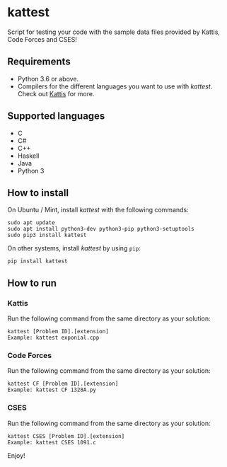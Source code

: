 # kattest
Script for testing your code with the sample data files provided by Kattis, Code Forces and CSES!

## Requirements
* Python 3.6 or above.
* Compilers for the different languages you want to use with _kattest_. Check out [Kattis](https://open.kattis.com/help) for more.

## Supported languages
* C
* C#
* C++
* Haskell
* Java
* Python 3

## How to install
On Ubuntu / Mint, install <i>kattest</i> with the following commands:
```
sudo apt update
sudo apt install python3-dev python3-pip python3-setuptools
sudo pip3 install kattest
```
On other systems, install <i>kattest</i> by using `pip`:
```
pip install kattest
```

## How to run
### Kattis
Run the following command from the same directory as your solution:
```
kattest [Problem ID].[extension]
Example: kattest exponial.cpp
```

### Code Forces
Run the following command from the same directory as your solution:
```
kattest CF [Problem ID].[extension]
Example: kattest CF 1328A.py
```

### CSES
Run the following command from the same directory as your solution:
```
kattest CSES [Problem ID].[extension]
Example: kattest CSES 1091.c
```
Enjoy!
